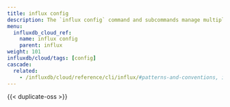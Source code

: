 ```yaml
---
title: influx config
description: The `influx config` command and subcommands manage multiple InfluxDB connection configurations.
menu:
  influxdb_cloud_ref:
    name: influx config
    parent: influx
weight: 101
influxdb/cloud/tags: [config]
cascade:
  related:
    - /influxdb/cloud/reference/cli/influx/#patterns-and-conventions, influx CLI patterns and conventions
---
```


{{< duplicate-oss >}}
